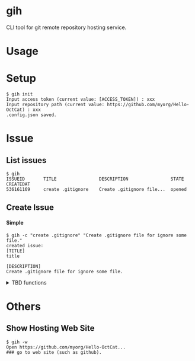 # gih
CLI tool for git remote repository hosting service. 

# Usage

# Setup

```
$ gih init
Input access token (current value: [ACCESS_TOKEN]) : xxx
Input repository path (current value: https://github.com/myorg/Hello-OctCat) : xxx
.config.json saved.
```

# Issue

## List issues
```
$ gih
ISSUEID       TITLE                DESCRIPTION                STATE    CREATEDAT
536161169     create .gitignore    Create .gitignore file...  opened
```

## Create Issue

#### Simple
```
$ gih -c "create .gitignore" "Create .gitignore file for ignore some file."
created issue:
[TITLE] 
title

[DESCRIPTION]
Create .gitignore file for ignore some file.
```

<details>
<summary>TBD functions</summary>

You can write your issue description as markdown in editor.

#### Edit with editor

```
$ gih -c
### show editor (such as `vi`.)
```

###### in editor
```
[TITLE] 
title

[DESCRIPTION]
# Summary
Create .gitignore file for ignore some file.

# Description
Following folders/files should be contained in .gitignore but not yet.
- [] .idea
- [] .env
- [] config.yml
```


## Update Issue
```
$ gih -u 536161169 
### show editor (such as `vi`.)
```

## Close Issue
```
$ gih -d 536161169  
closed issue : 536161169 
```

</details>

# Others

## Show Hosting Web Site
```
$ gih -w
Open https://github.com/myorg/Hello-OctCat...
### go to web site (such as github).
```
